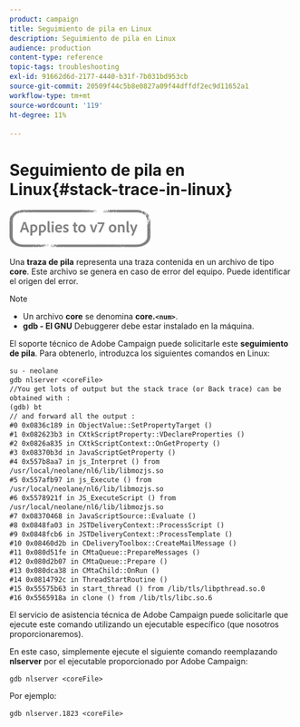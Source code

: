```yaml
---
product: campaign
title: Seguimiento de pila en Linux
description: Seguimiento de pila en Linux
audience: production
content-type: reference
topic-tags: troubleshooting
exl-id: 91662d6d-2177-4440-b31f-7b031bd953cb
source-git-commit: 20509f44c5b8e0827a09f44dffdf2ec9d11652a1
workflow-type: tm+mt
source-wordcount: '119'
ht-degree: 11%

---
```


# Seguimiento de pila en Linux{#stack-trace-in-linux}

![](../../assets/v7-only.svg)

Una **traza de pila** representa una traza contenida en un archivo de tipo **core**. Este archivo se genera en caso de error del equipo. Puede identificar el origen del error.

>[!NOTE]
>
>* Un archivo **core** se denomina **core.`<num>`**.
>* **gdb - El GNU** Debuggerer debe estar instalado en la máquina.
>


El soporte técnico de Adobe Campaign puede solicitarle este **seguimiento de pila**. Para obtenerlo, introduzca los siguientes comandos en Linux:

```
su - neolane
gdb nlserver <coreFile>
//You get lots of output but the stack trace (or Back trace) can be obtained with : 
(gdb) bt
// and forward all the output : 
#0 0x0836c189 in ObjectValue::SetPropertyTarget ()
#1 0x082623b3 in CXtkScriptProperty::VDeclareProperties ()
#2 0x0826a835 in CXtkScriptContext::OnGetProperty ()
#3 0x08370b3d in JavaScriptGetProperty ()
#4 0x557b8aa7 in js_Interpret () from /usr/local/neolane/nl6/lib/libmozjs.so
#5 0x557afb97 in js_Execute () from /usr/local/neolane/nl6/lib/libmozjs.so
#6 0x5578921f in JS_ExecuteScript () from /usr/local/neolane/nl6/lib/libmozjs.so
#7 0x08370468 in JavaScriptSource::Evaluate ()
#8 0x0848fa03 in JSTDeliveryContext::ProcessScript ()
#9 0x0848fcb6 in JSTDeliveryContext::ProcessTemplate ()
#10 0x08460d2b in CDeliveryToolbox::CreateMailMessage ()
#11 0x080d51fe in CMtaQueue::PrepareMessages ()
#12 0x080d2b07 in CMtaQueue::Prepare ()
#13 0x080dca38 in CMtaChild::OnRun ()
#14 0x0814792c in ThreadStartRoutine ()
#15 0x55575b63 in start_thread () from /lib/tls/libpthread.so.0
#16 0x5565918a in clone () from /lib/tls/libc.so.6
```

El servicio de asistencia técnica de Adobe Campaign puede solicitarle que ejecute este comando utilizando un ejecutable específico (que nosotros proporcionaremos).

En este caso, simplemente ejecute el siguiente comando reemplazando **nlserver** por el ejecutable proporcionado por Adobe Campaign:

```
gdb nlserver <coreFile>
```

Por ejemplo:

```
gdb nlserver.1823 <coreFile>
```
